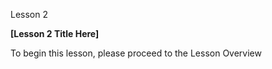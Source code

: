 Lesson 2

**\[Lesson 2 Title Here\]**

To begin this lesson, please proceed to the Lesson Overview

